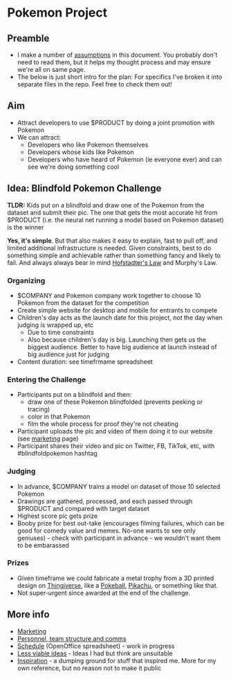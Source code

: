 # Pokemon Project

## Preamble

* I make a number of [assumptions](./assumptions.md) in this document. You probably don't need to read them, but it helps my thought process and may ensure we're all on same page.
* The below is just short intro for the plan: For specifics I've broken it into separate files in the repo. Feel free to check them out!

## Aim

* Attract developers to use $PRODUCT by doing a joint promotion with Pokemon
* We can attract:
  * Developers who like Pokemon themselves
  * Developers whose kids like Pokemon
  * Developers who have heard of Pokemon (ie everyone ever) and can see we're doing something cool 

## Idea: Blindfold Pokemon Challenge

**TLDR:** Kids put on a blindfold and draw one of the Pokemon from the dataset and submit their pic. The one that gets the most accurate hit from $PRODUCT (i.e. the neural net running a model based on Pokemon dataset) is the winner

**Yes, it's simple**. But that also makes it easy to explain, fast to pull off, and limited additional infrastructure is needed. Given constraints, best to do something simple and achievable rather than something fancy and likely to fail. And always always bear in mind [Hofstadter's Law](https://alexcg1.github.io/hofstadter-law/) and Murphy's Law.

### Organizing

* $COMPANY and Pokemon company work together to choose 10 Pokemon from the dataset for the competition
* Create simple website for desktop and mobile for entrants to compete
* Children's day acts as the launch date for this project, *not* the day when judging is wrapped up, etc
  * Due to time constraints
  * Also because children's day is big. Launching then gets us the biggest audience. Better to have big audience at launch instead of big audience just for judging
* Content duration: see timefrmame spreadsheet

### Entering the Challenge

* Participants put on a blindfold and then:
  * draw one of these Pokemon blindfolded (prevents peeking or tracing)
  * color in that Pokemon
  * film the whole process for proof they're not cheating
* Participant uploads the pic and video of them doing it to our website (see [marketing](./marketing.md) page)
* Participant shares their video and pic on Twitter, FB, TikTok, etc, with #blindfoldpokemon hashtag 

### Judging

* In advance, $COMPANY trains a model on dataset of those 10 selected Pokemon
* Drawings are gathered, processed, and each passed through $PRODUCT and compared with target dataset
* Highest score pic gets prize
* Booby prize for best out-take (encourages filming failures, which can be good for comedy value and memes. No-one wants to see only geniuses) - check with participant in advance - we wouldn't want them to be embarassed

### Prizes

* Given timeframe we could fabricate a metal trophy from a 3D printed design on [Thingiverse](https://www.thingiverse.com/), like a [Pokeball](https://www.thingiverse.com/search?q=pokeball&type=things&sort=relevant), [Pikachu](https://www.thingiverse.com/search?q=pikachu&type=things&sort=relevant), or something like that.
* Not super-urgent since awarded at the end of the challenge.

## More info

* [Marketing](./marketing.md)
* [Personnel, team structure and comms](./personnel.md)
* [Schedule](./schedule.ods) (OpenOffice spreadsheet) - work in progress
* [Less viable ideas](./less_viable.md) - Ideas I had but think are unsuitable
* [Inspiration](./inspiration/) - a dumping ground for stuff that inspired me. More for my own reference, but no reason not to make it public
